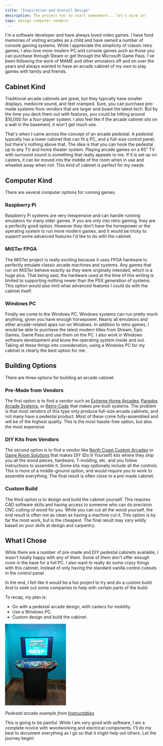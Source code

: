 ```yaml
---
title: "Inspiration and Overall Design"
description: The project has to start somewhere... let's dive in!
tags: design computer vendors
---
```


I'm a software developer and have always loved video games.  I have fond memories of visiting arcades as a child and have owned a number of console gaming systems.  While I appreciate the simplicity of classic retro games, I also love more modern PC and console games such as those you can purchase through Steam or get through the Microsoft Game Pass.  I've been following the work of MAME and other emulators off and on over the years and always wanted to have an arcade cabinet of my own to play games with family and friends.

## Cabinet Kind

Traditional arcade cabinets are great, but they typically have smaller displays, mediocre sound, and feel cramped.  Sure, you can purchase pre-made systems from vendors that are larger and boast the latest tech.  But by the time you deck them out with features, you could be hitting around $10,000 for a four-player system.  I also feel like if the arcade cabinet sits on a wall in the basement, it won't get much use.

That's when I came across the concept of an arcade pedestal.  A pedestal typically has a lower cabinet that can fit a PC, and a full-size control panel, but there's nothing above that.  The idea is that you can hook the pedestal up to any TV and home theater system.  Playing arcade games on a 65" TV with surround sound is something that really appeals to me.  If it is set up on casters, it can be moved into the middle of the room when in use and wheeled away when not.  This kind of cabinet is perfect for my needs.

## Computer Kind

There are several computer options for running games.

### Raspberry Pi

Raspberry Pi systems are very inexpensive and can handle running emulators for many older games.  If you are only into retro gaming, they are a perfectly good option.  However they don't have the horsepower or the operating system to run more modern games, and it would be tricky to support some advanced features I'd like to do with the cabinet.

### MiSTer FPGA

The MiSTer project is really exciting because it uses FPGA hardware to perfectly emulate classic arcade machines and systems.  Any games that run on MiSTer behave exactly as they were originally intended, which is a huge plus.  That being said, the hardware used at the time of this writing is limited to supporting nothing newer than the PSX generation of systems.  This option would also limit what advanced features I could do with the cabinet itself.

### Windows PC

Finally we come to the Windows PC.  Windows systems can run pretty much anything, given you have enough horsepower.  Nearly all emulators and other arcade-related apps run on Windows.  In addition to retro games, I would be able to purchase the latest modern titles from Stream, Epic Games, Game Pass and use them on the PC.  I also work in Windows software development and know the operating system inside and out.  Taking all these things into consideration, using a Windows PC for my cabinet is clearly the best option for me.

## Building Options

There are three options for building an arcade cabinet.

### Pre-Made from Vendors

The first option is to find a vendor such as [Extreme Home Arcades](https://extremehomearcades.com/), [Paradox Arcade Systems](http://www.paradoxarcades.com/), or [Retro-Cade](https://retro-cade.com/) that makes pre-built systems.  The problem is that most vendors of this type only produce full-size arcade cabinets, and not many have a pedestal product.  Most of these come fully-assembled and will be of the highest quality.  This is the most hassle-free option, but also the most expensive.

### DIY Kits from Vendors

The second option is to find a vendor like [North Coast Custom Arcades](https://www.mameroom.com/) or [Game Room Solutions](https://gameroomsolutions.com/) that makes DIY (Do It Yourself) kits where they ship you all the wood pieces, hardware, T-molding, etc. and you follow instructions to assemble it.  Some kits may optionally include all the controls.  This is more of a middle-ground option, and would require you to work to assemble everything.  The final result is often close to a pre-made cabinet.

### Custom Build

The third option is to design and build the cabinet yourself.  This requires CAD software skills and having access to someone who can do precision CNC cutting of wood for you.  While you can cut all the wood yourself, the end result is often not as clean as having a machine cut it.  This option is by far the most work, but is the cheapest.  The final result may vary wildly based on your skills at design and carpentry.

## What I Chose

While there are a number of pre-made and DIY pedestal cabinets available, I wasn't totally happy with any of them.  Some of them don't offer enough room in the base for a full PC.  I also want to really do some crazy things with this cabinet, instead of only having the standard vanilla control cutouts in the control panel.

In the end, I felt like it would be a fun project to try and do a custom build.  And to seek out some companies to help with certain parts of the build.  

To recap, my plan is:

- Go with a pedestal arcade design, with casters for mobility.
- Use a Windows PC.
- Custom design and build the cabinet.

![Pedestal Arcade Example](/assets/images/posts/2022-10-16-pedestal-arcade-example.webp)

*Pedestal arcade example from [Instructables](https://www.instructables.com/4-Player-Pedestal-Arcade-Cabinet-for-MAME/)*

This is going to be painful.  While I am very good with software, I am a complete novice with woodworking and electrical components.  I'll do my best to document everything as I go so that it might help out others.  Let the journey begin!
